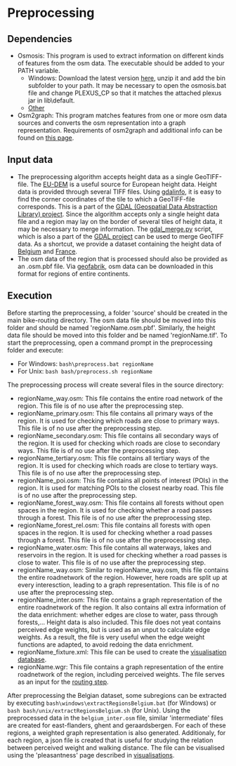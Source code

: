 # Preprocessing
## Dependencies
 - Osmosis: This program is used to extract information on different kinds of features from the osm data. The executable should be added to your PATH variable.
	- Windows: Download the latest version [here](http://wiki.openstreetmap.org/wiki/Osmosis/Quick_Install_(Windows)), unzip it and add the bin subfolder to your path. It may be necessary to open the osmosis.bat file and change PLEXUS_CP so that it matches the attached plexus jar in lib\default.
	- [Other](http://wiki.openstreetmap.org/wiki/Osmosis/Installation)
 - Osm2graph: This program matches features from one or more osm data sources and converts the osm representation into a graph representation. Requirements of osm2graph and additional info can be found on [this page](osm2graph.md).
 
## Input data
 - The preprocessing algorithm accepts height data as a single GeoTIFF-file.
   The [EU-DEM](http://www.eea.europa.eu/data-and-maps/data/eu-dem#tab-european-data) is a useful source for European height data. Height data is provided through several TIFF files. Using [gdalinfo](http://www.gdal.org/gdalinfo.html), it is easy to find the corner coordinates of the tile to which a GeoTIFF-file corresponds. This is a part of the [GDAL (Geospatial Data Abstraction Library) project](http://www.gdal.org/index.html). 
   Since the algorithm accepts only a single height data file and a region may lay on the border of several tiles of height data, it may be necessary to merge information. The [gdal_merge.py](http://www.gdal.org/gdal_merge.html) script, which is also a part of the [GDAL project](http://www.gdal.org/index.html) can be used to merge GeoTIFF data.
   As a shortcut, we provide a dataset containing the height data of [Belgium](https://www.dropbox.com/s/glqgm0gmvwyduse/belgium_tif.tar.gz) and [France](https://www.dropbox.com/s/remy2rcuy0no83g/france_tif.tar.gz).
 - The osm data of the region that is processed should also be provided as an .osm.pbf file. Via [geofabrik](http://download.geofabrik.de/), osm data can be downloaded in this format for regions of entire continents.
 
## Execution
Before starting the preprocessing, a folder 'source' should be created in the main bike-routing directory. The osm data file should be moved into this folder and should be named 'regionName.osm.pbf'. Similarly, the height data file should be moved into this folder and be named 'regionName.tif'.
To start the preprocessing, open a command prompt in the preprocessing folder and execute:
 - For Windows: `bash\preprocess.bat regionName`
 - For Unix: `bash bash/preprocess.sh regionName`

The preprocessing process will create several files in the source directory:
 - regionName_way.osm: This file contains the entire road network of the region. This file is of no use after the preprocessing step.
 - regionName_primary.osm: This file contains all primary ways of the region. It is used for checking which roads are close to primary ways. This file is of no use after the preprocessing step.
 - regionName_secondary.osm: This file contains all secondary ways of the region. It is used for checking which roads are close to secondary ways. This file is of no use after the preprocessing step.
 - regionName_tertiary.osm: This file contains all tertiary ways of the region. It is used for checking which roads are close to tertiary ways. This file is of no use after the preprocessing step.
 - regionName_poi.osm: This file contains all points of interest (POIs) in the region. It is used for matching POIs to the closest nearby road. This file is of no use after the preprocessing step.
 - regionName_forest_way.osm: This file contains all forests without open spaces in the region. It is used for checking whether a road passes through a forest. This file is of no use after the preprocessing step.
 - regionName_forest_rel.osm: This file contains all forests with open spaces in the region. It is used for checking whether a road passes through a forest. This file is of no use after the preprocessing step.
 - regionName_water.osm: This file contains all waterways, lakes and reservoirs in the region. It is used for checking whether a road passes is close to water. This file is of no use after the preprocessing step.
 - regionName_way.osm: Similar to regionName_way.osm, this file contains the entire roadnetwork of the region. However, here roads are split up at every interesction, leading to a graph representation. This file is of no use after the preprocessing step.
 - regionName_inter.osm: This file contains a graph representation of the entire roadnetwork of the region. It also contains all extra information of the data enrichment: whether edges are close to water, pass through forests,... Height data is also included. This file does not yeat contains perceived edge weights, but is used as an unput to calculate edge weights. As a result, the file is very useful when the edge weight functions are adapted, to avoid redoing the data enrichment.
 - regionName_fixture.xml: This file can be used to create the [visualisation database](../visualisation).
 - regionName.wgr: This file contains a graph representation of the entire roadnetwork of the region, including perceived weights. The file serves as an input for the [routing step](../routing).
 
After preprocessing the Belgian dataset, some subregions can be extracted by executing `bash\windows\extractRegionsBelgium.bat` (for Windows) or `bash bash/unix/extractRegionsBelgium.sh` (for Unix).
Using the preprocessed data in the `belgium_inter.osm` file, similar 'intermediate' files are created for east-flanders, ghent and geraardsbergen. For each of these regions, a weighted graph representation is also generated.
Additionaly, for each region, a json file is created that is useful for studying the relation between perceived weight and walking distance. The file can be visualised using the 'pleasantness' page described in [visualisations](../visualisation).
